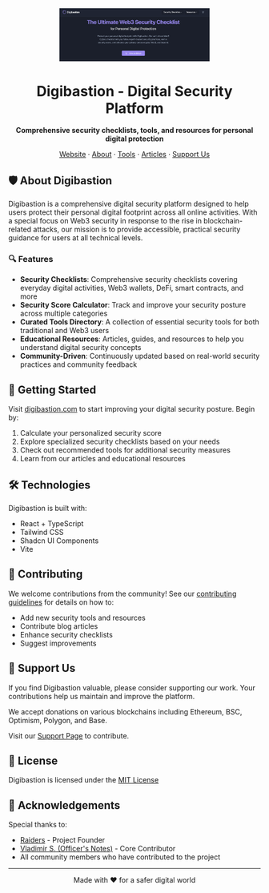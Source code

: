 
<div align="center">
  <img src="public/og-image.png" alt="Digibastion Logo" width="300" />
  <h1>Digibastion - Digital Security Platform</h1>
  <p>
    <strong>Comprehensive security checklists, tools, and resources for personal digital protection</strong>
  </p>
  <p>
    <a href="https://digibastion.com">Website</a>
    ·
    <a href="https://digibastion.com/about">About</a>
    ·
    <a href="https://digibastion.com/tools">Tools</a>
    ·
    <a href="https://digibastion.com/articles">Articles</a>
    ·
    <a href="https://digibastion.com/support">Support Us</a>
  </p>
</div>

## 🛡️ About Digibastion

Digibastion is a comprehensive digital security platform designed to help users protect their personal digital footprint across all online activities. With a special focus on Web3 security in response to the rise in blockchain-related attacks, our mission is to provide accessible, practical security guidance for users at all technical levels.

### 🔍 Features

- **Security Checklists**: Comprehensive security checklists covering everyday digital activities, Web3 wallets, DeFi, smart contracts, and more
- **Security Score Calculator**: Track and improve your security posture across multiple categories
- **Curated Tools Directory**: A collection of essential security tools for both traditional and Web3 users
- **Educational Resources**: Articles, guides, and resources to help you understand digital security concepts
- **Community-Driven**: Continuously updated based on real-world security practices and community feedback

## 🚀 Getting Started

Visit [digibastion.com](https://digibastion.com) to start improving your digital security posture. Begin by:

1. Calculate your personalized security score
2. Explore specialized security checklists based on your needs
3. Check out recommended tools for additional security measures
4. Learn from our articles and educational resources

## 🛠️ Technologies

Digibastion is built with:

- React + TypeScript
- Tailwind CSS
- Shadcn UI Components
- Vite

## 👥 Contributing

We welcome contributions from the community! See our [contributing guidelines](CONTRIBUTING.md) for details on how to:

- Add new security tools and resources
- Contribute blog articles
- Enhance security checklists
- Suggest improvements

## 💖 Support Us

If you find Digibastion valuable, please consider supporting our work. Your contributions help us maintain and improve the platform.

We accept donations on various blockchains including Ethereum, BSC, Optimism, Polygon, and Base.

Visit our [Support Page](https://digibastion.com/support) to contribute.

## 📄 License

Digibastion is licensed under the [MIT License](LICENSE)

## 🙏 Acknowledgements

Special thanks to:

- [Raiders](https://twitter.com/__Raiders) - Project Founder
- [Vladimir S. (Officer's Notes)](https://twitter.com/officer_cia) - Core Contributor
- All community members who have contributed to the project

---

<div align="center">
  <p>Made with ❤️ for a safer digital world</p>
</div>
